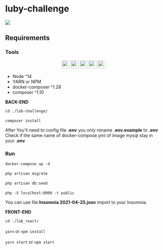 # luby-challenge

<img src='lub_react/src/assets/logo.png'>

<h2>Requirements</h2>

<h3>Tools</h3>
<p align="center">
  <img src="https://img.shields.io/badge/react%20-%2320232a.svg?&style=for-the-badge&logo=react&logoColor=%2361DAFB" height="25"/>
  <img src="https://img.shields.io/badge/mysql-%23316192.svg?&style=for-the-badge&logo=mysql&logoColor=white" height="25"/>
  <img src="https://img.shields.io/badge/docker-%23316192.svg?&style=for-the-badge&logo=docker&logoColor=white" height="25"/>
  <img src="https://img.shields.io/badge/php%20-%23777BB4.svg?&style=for-the-badge&logo=php&logoColor=white" height="25"/>
<img src="https://img.shields.io/badge/laravel%20-%23FF2D20.svg?&style=for-the-badge&logo=laravel&logoColor=white" height="25"/>
</p>
<ul>
  <li>Node ^14</li>
  <li>YARN or NPM</li>
  <li>docker-composer ^1.28</li>
  <li>composer ^1.10</li>
</ul>

**BACK-END**

```cd ./lub-challenge/```
<br><br>
```composer install```
<br>

After You'll need to config file **.env** you only rename **.env.example** to **.env**
Check if the same name of docker-compose.yml of image mysql stay in your **.env** 
 
<h3>Run</h3>

```docker-compose up -d```
<br><br>
```php artisan migrate```
<br><br>
```php artisan db:seed```
<br><br>
```php -S localhost:8000 -t public```

You can use file **Insomnia 2021-04-25.json** import to your Insomnia. 

**FRONT-END**

```cd ./lub_react/```
<br><br>
```yarn``` or ```npm install```
<br><br>
```yarn start``` or ```npm start```